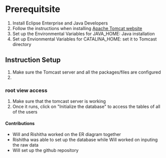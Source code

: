 # Prerequitsite
1) Install Eclipse Enterprise and Java Developers
2) Follow the instructions when installing  [Apache Tomcat website ](https://tomcat.apache.org/)
3) Set up the Environmental Variables for JAVA_HOME: Java installation
4) Set up Envionmental Variables for CATALINA_HOME: set it to Tomcast directory

## Instruction Setup
1) Make sure the Tomcast server and all the packages/files are configured
2) 
### root view access
1) Make sure that the tomcast server is working
2) Once it runs, click on "Initialize the database" to access the tables of all of the users

#### Contributions
* Will and Rishitha worked on the ER diagram together
* Rishitha was able to set up the database while Will worked on inputing the raw data
* Will set up the github repository


